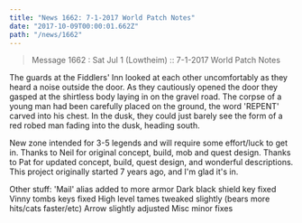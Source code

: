 ```yaml
---
title: "News 1662: 7-1-2017 World Patch Notes"
date: "2017-10-09T00:00:01.662Z"
path: "/news/1662"
---
```


> Message 1662 : Sat Jul  1 (Lowtheim)   :: 7-1-2017 World Patch Notes

The guards at the Fiddlers' Inn looked at each other uncomfortably as they
heard a noise outside the door. As they cautiously opened the door they gasped
at the shirtless body laying in on the gravel road. The corpse of a young man
had been carefully placed on the ground, the word 'REPENT' carved into his
chest. In the dusk, they could just barely see the form of a red robed man
fading into the dusk, heading south.

New zone intended for 3-5 legends and will require some effort/luck to get in.
Thanks to Neil for original concept, build, mob and quest design.
Thanks to Pat for updated concept, build, quest design, and wonderful descriptions.
This project originally started 7 years ago, and I'm glad it's in.

Other stuff:
'Mail' alias added to more armor
Dark black shield key fixed
Vinny tombs keys fixed
High level tames tweaked slightly (bears more hits/cats faster/etc)
Arrow slightly adjusted
Misc minor fixes